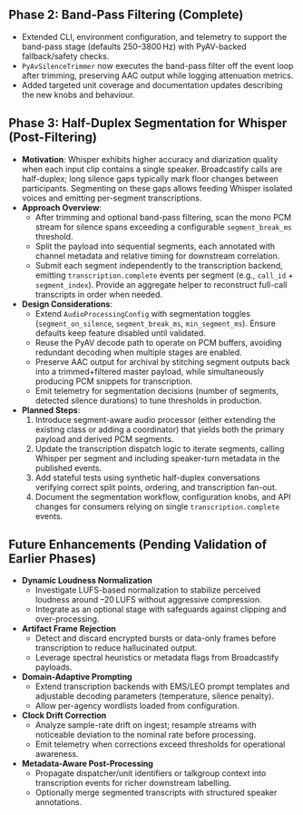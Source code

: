 ## Phase 2: Band-Pass Filtering (Complete)
- Extended CLI, environment configuration, and telemetry to support the band-pass stage (defaults 250–3800 Hz) with PyAV-backed fallback/safety checks.
- `PyAvSilenceTrimmer` now executes the band-pass filter off the event loop after trimming, preserving AAC output while logging attenuation metrics.
- Added targeted unit coverage and documentation updates describing the new knobs and behaviour.

## Phase 3: Half-Duplex Segmentation for Whisper (Post-Filtering)
- **Motivation**: Whisper exhibits higher accuracy and diarization quality when each input clip contains a single speaker. Broadcastify calls are half-duplex; long silence gaps typically mark floor changes between participants. Segmenting on these gaps allows feeding Whisper isolated voices and emitting per-segment transcriptions.
- **Approach Overview**:
  - After trimming and optional band-pass filtering, scan the mono PCM stream for silence spans exceeding a configurable `segment_break_ms` threshold.
  - Split the payload into sequential segments, each annotated with channel metadata and relative timing for downstream correlation.
  - Submit each segment independently to the transcription backend, emitting `transcription.complete` events per segment (e.g., `call_id` + `segment_index`). Provide an aggregate helper to reconstruct full-call transcripts in order when needed.
- **Design Considerations**:
  - Extend `AudioProcessingConfig` with segmentation toggles (`segment_on_silence`, `segment_break_ms`, `min_segment_ms`). Ensure defaults keep feature disabled until validated.
  - Reuse the PyAV decode path to operate on PCM buffers, avoiding redundant decoding when multiple stages are enabled.
  - Preserve AAC output for archival by stitching segment outputs back into a trimmed+filtered master payload, while simultaneously producing PCM snippets for transcription.
  - Emit telemetry for segmentation decisions (number of segments, detected silence durations) to tune thresholds in production.
- **Planned Steps**:
  1. Introduce segment-aware audio processor (either extending the existing class or adding a coordinator) that yields both the primary payload and derived PCM segments.
  2. Update the transcription dispatch logic to iterate segments, calling Whisper per segment and including speaker-turn metadata in the published events.
  3. Add stateful tests using synthetic half-duplex conversations verifying correct split points, ordering, and transcription fan-out.
  4. Document the segmentation workflow, configuration knobs, and API changes for consumers relying on single `transcription.complete` events.

## Future Enhancements (Pending Validation of Earlier Phases)
- **Dynamic Loudness Normalization**
  - Investigate LUFS-based normalization to stabilize perceived loudness around –20 LUFS without aggressive compression.
  - Integrate as an optional stage with safeguards against clipping and over-processing.
- **Artifact Frame Rejection**
  - Detect and discard encrypted bursts or data-only frames before transcription to reduce hallucinated output.
  - Leverage spectral heuristics or metadata flags from Broadcastify payloads.
- **Domain-Adaptive Prompting**
  - Extend transcription backends with EMS/LEO prompt templates and adjustable decoding parameters (temperature, silence penalty).
  - Allow per-agency wordlists loaded from configuration.
- **Clock Drift Correction**
  - Analyze sample-rate drift on ingest; resample streams with noticeable deviation to the nominal rate before processing.
  - Emit telemetry when corrections exceed thresholds for operational awareness.
- **Metadata-Aware Post-Processing**
  - Propagate dispatcher/unit identifiers or talkgroup context into transcription events for richer downstream labelling.
  - Optionally merge segmented transcripts with structured speaker annotations.
